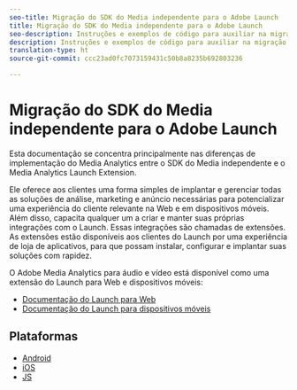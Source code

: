 ```yaml
---
seo-title: Migração do SDK do Media independente para o Adobe Launch
title: Migração do SDK do Media independente para o Adobe Launch
seo-description: Instruções e exemplos de código para auxiliar na migração do SDK do Media para o Launch.
description: Instruções e exemplos de código para auxiliar na migração do SDK do Media para o Launch.
translation-type: ht
source-git-commit: ccc23ad0fc7073159431c50b8a8235b692803236

---
```



# Migração do SDK do Media independente para o Adobe Launch

Esta documentação se concentra principalmente nas diferenças de implementação do Media Analytics
entre o SDK do Media independente e o Media Analytics Launch Extension.

Ele oferece aos clientes uma forma simples de implantar e gerenciar todas as soluções de análise,
marketing e anúncio necessárias para potencializar uma experiência do cliente
relevante na Web e em dispositivos móveis. Além disso, capacita qualquer um a criar e manter
suas próprias integrações com o Launch. Essas integrações são chamadas de extensões.
As extensões estão disponíveis aos clientes do Launch por uma experiência de loja de aplicativos, para que possam instalar, configurar e implantar suas soluções com rapidez.

O Adobe Media Analytics para áudio e vídeo está disponível como uma extensão do Launch para Web e dispositivos móveis:

* [Documentação do Launch para Web](https://docs.adobe.com/content/help/pt-BR/launch/using/extensions-ref/adobe-extension/media-analytics-extension/overview.html)
* [Documentação do Launch para dispositivos móveis ](https://aep-sdks.gitbook.io/docs/using-mobile-extensions/adobe-media-analytics)

## Plataformas

* [Android](/help/sdk-implement/sdk-to-launch/sdk-to-launch-migration-platforms/sdk-to-launch-migration-android.md)
* [iOS](/help/sdk-implement/sdk-to-launch/sdk-to-launch-migration-platforms/sdk-to-launch-migration-ios.md)
* [JS](/help/sdk-implement/sdk-to-launch/sdk-to-launch-migration-platforms/sdk-to-launch-migration-js.md)

